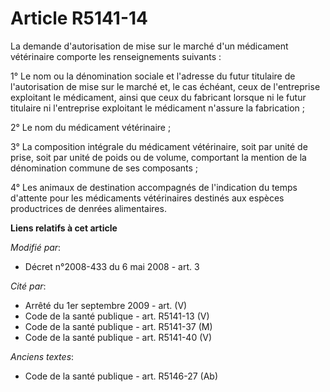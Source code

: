 # Article R5141-14

La demande d'autorisation de mise sur le marché d'un médicament vétérinaire comporte les renseignements suivants : 

1° Le nom ou la dénomination sociale et l'adresse du futur titulaire de l'autorisation de mise sur le marché et, le cas
échéant, ceux de l'entreprise exploitant le médicament, ainsi que ceux du fabricant lorsque ni le futur titulaire ni
l'entreprise exploitant le médicament n'assure la fabrication ; 

2° Le nom du médicament vétérinaire ; 

3° La composition intégrale du médicament vétérinaire, soit par unité de prise, soit par unité de poids ou de volume,
comportant la mention de la dénomination commune de ses composants ; 

4° Les animaux de destination accompagnés de l'indication du temps d'attente pour les médicaments vétérinaires destinés aux
espèces productrices de denrées alimentaires.

**Liens relatifs à cet article**

_Modifié par_:

  - Décret n°2008-433 du 6 mai 2008 - art. 3

_Cité par_:

  - Arrêté du 1er septembre 2009 - art. (V)
  - Code de la santé publique - art. R5141-13 (V)
  - Code de la santé publique - art. R5141-37 (M)
  - Code de la santé publique - art. R5141-40 (V)

_Anciens textes_:

  - Code de la santé publique - art. R5146-27 (Ab)
